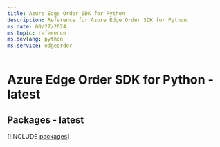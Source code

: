 ```yaml
---
title: Azure Edge Order SDK for Python
description: Reference for Azure Edge Order SDK for Python
ms.date: 08/27/2024
ms.topic: reference
ms.devlang: python
ms.service: edgeorder
---
```

# Azure Edge Order SDK for Python - latest
## Packages - latest
[!INCLUDE [packages](edge-order-index.md)]